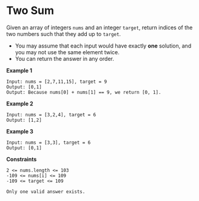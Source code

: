 # Two Sum

Given an array of integers `nums` and an integer `target`, return indices of the two numbers such that they add up to
`target`.

- You may assume that each input would have exactly **one** solution, and you may not use the same element twice.
- You can return the answer in any order.

**Example 1**

```text
Input: nums = [2,7,11,15], target = 9
Output: [0,1]
Output: Because nums[0] + nums[1] == 9, we return [0, 1].
```

**Example 2**

```text
Input: nums = [3,2,4], target = 6
Output: [1,2]
```

**Example 3**

```text
Input: nums = [3,3], target = 6
Output: [0,1]
```

**Constraints**

```text
2 <= nums.length <= 103
-109 <= nums[i] <= 109
-109 <= target <= 109

Only one valid answer exists.
```
